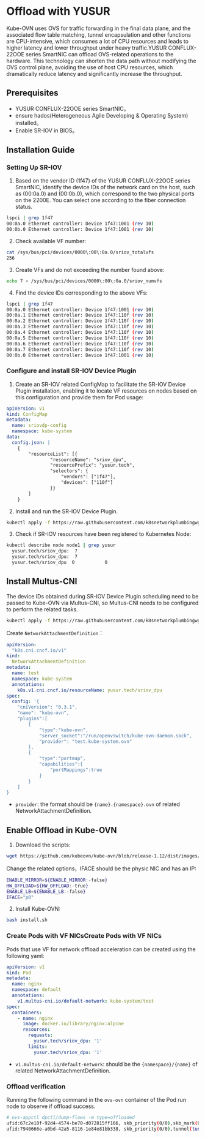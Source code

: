 # Offload with YUSUR

Kube-OVN uses OVS for traffic forwarding in the final data plane, and the associated flow table matching, tunnel encapsulation and other functions are CPU-intensive, which consumes a lot of CPU resources and leads to higher latency and lower throughput under heavy traffic.YUSUR CONFLUX-22OOE series SmartNIC can offload OVS-related operations to the hardware. This technology can shorten the data path without modifying the OVS control plane, avoiding the use of host CPU resources, which dramatically reduce latency and significantly increase the throughput.

## Prerequisites

- YUSUR CONFLUX-22OOE series SmartNIC。
- ensure hados(Heterogeneous Agile Developing & Operating System) installed。
- Enable SR-IOV in BIOS。

## Installation Guide

### Setting Up SR-IOV

1. Based on the vendor ID (1f47) of the YUSUR CONFLUX-22OOE series SmartNIC, identify the device IDs of the network card on the host, such as (00:0a.0) and (00:0b.0), which correspond to the two physical ports on the 2200E. You can select one according to the fiber connection status.

```bash
lspci | grep 1f47
00:0a.0 Ethernet controller: Device 1f47:1001 (rev 10)
00:0b.0 Ethernet controller: Device 1f47:1001 (rev 10)
```

2. Check available VF number:

```bash
cat /sys/bus/pci/devices/0000\:00\:0a.0/sriov_totalvfs
256
```

3. Create VFs and do not exceeding the number found above:

```bash
echo 7 > /sys/bus/pci/devices/0000\:00\:0a.0/sriov_numvfs
```

4. Find the device IDs corresponding to the above VFs:

```bash
lspci | grep 1f47
00:0a.0 Ethernet controller: Device 1f47:1001 (rev 10)
00:0a.1 Ethernet controller: Device 1f47:110f (rev 10)
00:0a.2 Ethernet controller: Device 1f47:110f (rev 10)
00:0a.3 Ethernet controller: Device 1f47:110f (rev 10)
00:0a.4 Ethernet controller: Device 1f47:110f (rev 10)
00:0a.5 Ethernet controller: Device 1f47:110f (rev 10)
00:0a.6 Ethernet controller: Device 1f47:110f (rev 10)
00:0a.7 Ethernet controller: Device 1f47:110f (rev 10)
00:0b.0 Ethernet controller: Device 1f47:1001 (rev 10)
```

### Configure and install SR-IOV Device Plugin

1. Create an SR-IOV related ConfigMap to facilitate the SR-IOV Device Plugin installation, enabling it to locate VF resources on nodes based on this configuration and provide them for Pod usage:

```yaml
apiVersion: v1
kind: ConfigMap
metadata:
  name: sriovdp-config
  namespace: kube-system
data:
  config.json: |
    {
        "resourceList": [{
                "resourceName": "sriov_dpu",
                "resourcePrefix": "yusur.tech",
                "selectors": {
                    "vendors": ["1f47"],
                    "devices": ["110f"]
                }}
        ]
    }
```

2. Install and run the SR-IOV Device Plugin.

```bash
kubectl apply -f https://raw.githubusercontent.com/k8snetworkplumbingwg/sriov-network-device-plugin/v3.6.2/deployments/sriovdp-daemonset.yaml
```

3. Check if SR-IOV resources have been registered to Kubernetes Node:

```bash
kubectl describe node node1 | grep yusur
  yusur.tech/sriov_dpu:  7
  yusur.tech/sriov_dpu:  7
  yusur.tech/sriov_dpu  0           0
```

## Install Multus-CNI

The device IDs obtained during SR-IOV Device Plugin scheduling need to be passed to Kube-OVN via Multus-CNI, so Multus-CNI needs to be configured to perform the related tasks.

```bash
kubectl apply -f https://raw.githubusercontent.com/k8snetworkplumbingwg/multus-cni/v4.0.2/deployments/multus-daemonset-thick.yml
```

Create `NetworkAttachmentDefinition`：

```yaml
apiVersion:
  "k8s.cni.cncf.io/v1"
kind:
  NetworkAttachmentDefinition
metadata:
  name: test
  namespace: kube-system
  annotations:
    k8s.v1.cni.cncf.io/resourceName: yusur.tech/sriov_dpu
spec:
  config: '{
    "cniVersion": "0.3.1",
    "name": "kube-ovn",
    "plugins":[
        {
            "type":"kube-ovn",
            "server_socket":"/run/openvswitch/kube-ovn-daemon.sock",
            "provider": "test.kube-system.ovn"
        },
        {
            "type":"portmap",
            "capabilities":{
                "portMappings":true
            }
        }
    ]
}
```

- `provider`: the format should be `{name}.{namespace}.ovn` of related NetworkAttachmentDefinition.

## Enable Offload in Kube-OVN

1. Download the scripts:

```bash
wget https://github.com/kubeovn/kube-ovn/blob/release-1.12/dist/images/install.sh
```

Change the related options，IFACE should be the physic NIC and has an IP:

```bash
ENABLE_MIRROR=${ENABLE_MIRROR:-false}
HW_OFFLOAD=${HW_OFFLOAD:-true}
ENABLE_LB=${ENABLE_LB:-false}
IFACE="p0"
```

2. Install Kube-OVN:

```bash
bash install.sh
```

### Create Pods with VF NICsCreate Pods with VF NICs

Pods that use VF for network offload acceleration can be created using the following yaml:

```yaml
apiVersion: v1
kind: Pod
metadata:
  name: nginx
  namespace: default
  annotations:
    v1.multus-cni.io/default-network: kube-system/test
spec:
  containers:
    - name: nginx
      image: docker.io/library/nginx:alpine
      resources:
        requests:
          yusur.tech/sriov_dpu: '1'
        limits:
          yusur.tech/sriov_dpu: '1'
```

- `v1.multus-cni.io/default-network`: should be the `{namespace}/{name}` of related NetworkAttachmentDefinition.

### Offload verification

Running the following command in the `ovs-ovn` container of the Pod run node to observe if offload success.

```bash
# ovs-appctl dpctl/dump-flows -m type=offloaded
ufid:67c2e10f-92d4-4574-be70-d072815ff166, skb_priority(0/0),skb_mark(0/0),ct_state(0/0x23),ct_zone(0/0),ct_mark(0/0),ct_label(0/0),recirc_id(0),dp_hash(0/0),in_port(d85b161b6840_h),packet_type(ns=0/0,id=0/0),eth(src=0a:c9:1c:70:01:09,dst=8a:18:a4:22:b7:7d),eth_type(0x0800),ipv4(src=10.0.1.10,dst=10.0.1.6,proto=6,tos=0/0x3,ttl=0/0,frag=no),tcp(src=60774,dst=9001), packets:75021, bytes:109521630, offload_packets:75019, offload_bytes:109521498, used:3.990s,offloaded:yes,dp:tc, actions:set(tunnel(tun_id=0x5,dst=192.168.201.12,ttl=64,tp_dst=6081,geneve({class=0x102,type=0x80,len=4,0xa0006}),flags(csum|key))),genev_sys_6081
ufid:7940666e-a0bd-42a5-8116-1e84e81bb338, skb_priority(0/0),tunnel(tun_id=0x5,src=192.168.201.12,dst=192.168.201.11,ttl=0/0,tp_dst=6081,geneve({class=0x102,type=0x80,len=4,0x6000a}),flags(+key)),skb_mark(0/0),ct_state(0/0),ct_zone(0/0),ct_mark(0/0),ct_label(0/0),recirc_id(0),dp_hash(0/0),in_port(genev_sys_6081),packet_type(ns=0/0,id=0/0),eth(src=8a:18:a4:22:b7:7d,dst=0a:c9:1c:70:01:09),eth_type(0x0800),ipv4(src=10.0.1.6,dst=10.0.1.10,proto=6,tos=0/0,ttl=0/0,frag=no),tcp(src=9001,dst=60774), packets:6946, bytes:459664, offload_packets:6944, offload_bytes:459532, used:4.170s, dp:tc,offloaded:yes,actions:d85b161b6840_h
```
